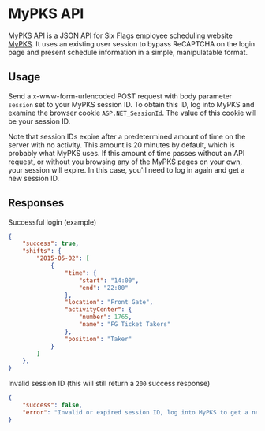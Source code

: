 # MyPKS API

MyPKS API is a JSON API for Six Flags employee scheduling website
[MyPKS](http://mypks.com/). It uses an existing user session to bypass
ReCAPTCHA on the login page and present schedule information in a simple,
manipulatable format.

## Usage

Send a x-www-form-urlencoded POST request with body parameter `session` set to
your MyPKS session ID. To obtain this ID, log into MyPKS and examine the
browser cookie `ASP.NET_SessionId`. The value of this cookie will be your
session ID.

Note that session IDs expire after a predetermined amount of time on the server
with no activity. This amount is 20 minutes by default, which is probably what
MyPKS uses. If this amount of time passes without an API request, or without
you browsing any of the MyPKS pages on your own, your session will expire. In
this case, you'll need to log in again and get a new session ID.

## Responses

Successful login (example)

```json
{
	"success": true,
	"shifts": {
		"2015-05-02": [
			{
				"time": {
					"start": "14:00",
					"end": "22:00"
				},
				"location": "Front Gate",
				"activityCenter": {
					"number": 1765,
					"name": "FG Ticket Takers"
				},
				"position": "Taker"
			}
		]
    },
}
```

Invalid session ID (this will still return a `200` success response)

```json
{
	"success": false,
	"error": "Invalid or expired session ID, log into MyPKS to get a new one"
}
```

